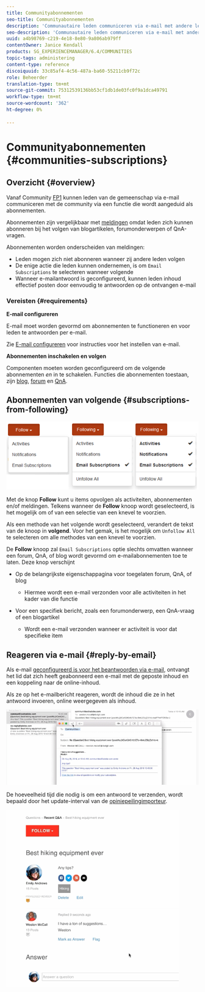 ```yaml
---
title: Communityabonnementen
seo-title: Communityabonnementen
description: 'Communautaire leden communiceren via e-mail met andere leden '
seo-description: 'Communautaire leden communiceren via e-mail met andere leden '
uuid: a4b98769-c219-4e18-8e80-9a806ab979ff
contentOwner: Janice Kendall
products: SG_EXPERIENCEMANAGER/6.4/COMMUNITIES
topic-tags: administering
content-type: reference
discoiquuid: 33c85af4-4c56-487a-ba60-55211cb9f72c
role: Beheerder
translation-type: tm+mt
source-git-commit: 75312539136bb53cf1db1de03fc0f9a1dca49791
workflow-type: tm+mt
source-wordcount: '362'
ht-degree: 0%

---
```



# Communityabonnementen {#communities-subscriptions}

## Overzicht {#overview}

Vanaf Community [FP1](deploy-communities.md#latestfeaturepack) kunnen leden van de gemeenschap via e-mail communiceren met de community via een functie die wordt aangeduid als abonnementen.

Abonnementen zijn vergelijkbaar met [meldingen](notifications.md) omdat leden zich kunnen abonneren bij het volgen van blogartikelen, forumonderwerpen of QnA-vragen.

Abonnementen worden onderscheiden van meldingen:

* Leden mogen zich niet abonneren wanneer zij andere leden volgen
* De enige actie die leden kunnen ondernemen, is om `Email Subscriptions` te selecteren wanneer volgende
* Wanneer e-mailantwoord is geconfigureerd, kunnen leden inhoud effectief posten door eenvoudig te antwoorden op de ontvangen e-mail

### Vereisten {#requirements}

**E-mail configureren**

E-mail moet worden gevormd om abonnementen te functioneren en voor leden te antwoorden per e-mail.

Zie [E-mail configureren](email.md) voor instructies voor het instellen van e-mail.

**Abonnementen inschakelen en volgen**

Componenten moeten worden geconfigureerd om de volgende abonnementen *en* in te schakelen. Functies die abonnementen toestaan, zijn [blog](blog-feature.md), [forum](forum.md) en [QnA](working-with-qna.md).

## Abonnementen van volgende {#subscriptions-from-following}

![chlimage_1-5](assets/chlimage_1-5.png)

Met de knop **Follow** kunt u items opvolgen als activiteiten, abonnementen en/of meldingen. Telkens wanneer de **Follow** knoop wordt geselecteerd, is het mogelijk om of van een selectie van een knevel te voorzien.

Als een methode van het volgende wordt geselecteerd, verandert de tekst van de knoop in **volgend**. Voor het gemak, is het mogelijk om `Unfollow All` te selecteren om alle methodes van een knevel te voorzien.

De **Follow** knoop zal `Email Subscriptions` optie slechts omvatten wanneer een forum, QnA, of blog wordt gevormd om e-mailabonnementen toe te laten. Deze knop verschijnt

* Op de belangrijkste eigenschappagina voor toegelaten forum, QnA, of blog

   * Hiermee wordt een e-mail verzonden voor alle activiteiten in het kader van die functie

* Voor een specifiek bericht, zoals een forumonderwerp, een QnA-vraag of een blogartikel

   * Wordt een e-mail verzonden wanneer er activiteit is voor dat specifieke item

## Reageren via e-mail {#reply-by-email}

Als e-mail [geconfigureerd is voor het beantwoorden via e-mail](email.md#configure-polling-importer), ontvangt het lid dat zich heeft geabonneerd een e-mail met de geposte inhoud en een koppeling naar de online-inhoud.

Als ze op het e-mailbericht reageren, wordt de inhoud die ze in het antwoord invoeren, online weergegeven als inhoud.

![chlimage_1-6](assets/chlimage_1-6.png)

De hoeveelheid tijd die nodig is om een antwoord te verzenden, wordt bepaald door het update-interval van de [opiniepeilingimporteur](email.md#configure-polling-importer).

![chlimage_1-7](assets/chlimage_1-7.png)


